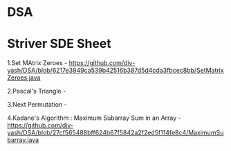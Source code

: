 # DSA
# Striver SDE Sheet

1.Set MAtrix Zeroes - https://github.com/div-yash/DSA/blob/6217e3949ca539b42516b387d5d4cda3fbcec8bb/SetMatrixZeroes.java

2.Pascal's Triangle -

3.Next Permutation -

4.Kadane's Algorithm : Maximum Subarray Sum in an Array - https://github.com/div-yash/DSA/blob/27cf565488bff624b67f5842a2f2ed5f114fe8c4/MaximumSubarray.java
